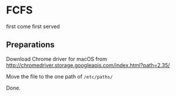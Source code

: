 # FCFS
first come first served

## Preparations

Download Chrome driver for macOS from http://chromedriver.storage.googleapis.com/index.html?path=2.35/

Move the file to the one path of `/etc/paths/` 

Done.
